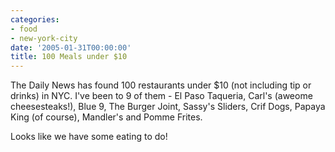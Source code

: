 ```yaml
---
categories:
- food
- new-york-city
date: '2005-01-31T00:00:00'
title: 100 Meals under $10
---
```



The Daily News has found 100 restaurants under $10 (not including tip or drinks) in NYC. I've been to 9 of them - El Paso Taqueria, Carl's (aweome cheesesteaks!), Blue 9, The Burger Joint, Sassy's Sliders, Crif Dogs, Papaya King (of course), Mandler's and Pomme Frites.

Looks like we have some eating to do!
